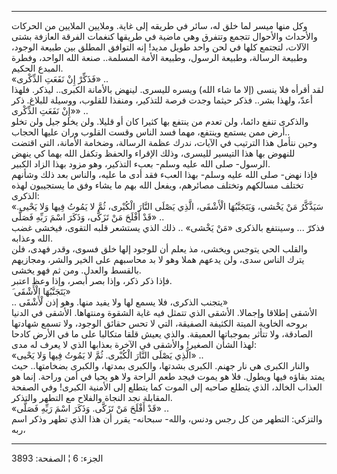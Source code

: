 ------------------------------------------------------------------------

وكل منها ميسر لما خلق له، سائر في طريقه إلى غاية. وملايين الملايين من
الحركات والأحداث والأحوال تتجمع وتتفرق وهي ماضية في طريقها كنغمات الفرقة
العازفة بشتى الآلات، لتجتمع كلها في لحن واحد طويل مديد! إنه التوافق
المطلق بين طبيعة الوجود، وطبيعة الرسالة، وطبيعة الرسول، وطبيعة الأمة
المسلمة.. صنعة الله الواحد، وفطرة المبدع الحكيم.  
«فَذَكِّرْ إِنْ نَفَعَتِ الذِّكْرى» ..  
لقد أقرأه فلا ينسى (إلا ما شاء الله) ويسره لليسرى. لينهض بالأمانة
الكبرى.. ليذكر. فلهذا أعدّ، ولهذا بشر.. فذكر حيثما وجدت فرصة للتذكير،
ومنفذا للقلوب، ووسيلة للبلاغ. ذكر «إِنْ نَفَعَتِ الذِّكْرى» ..  
والذكرى تنفع دائما، ولن تعدم من ينتفع بها كثيرا كان أو قليلا. ولن يخلو
جيل ولن تخلو أرض ممن يستمع وينتفع، مهما فسد الناس وقست القلوب وران عليها
الحجاب..  
وحين نتأمل هذا الترتيب في الآيات، ندرك عظمة الرسالة، وضخامة الأمانة،
التي اقتضت للنهوض بها هذا التيسير لليسرى، وذلك الإقراء والحفظ وتكفل الله
بهما كي ينهض الرسول- صلى الله عليه وسلم- بعبء التذكير، وهو مزود بهذا
الزاد الكبير.  
فإذا نهض- صلى الله عليه وسلم- بهذا العبء فقد أدى ما عليه، والناس بعد ذلك
وشأنهم تختلف مسالكهم وتختلف مصائرهم، ويفعل الله بهم ما يشاء وفق ما
يستجيبون لهذه الذكرى:  
«سَيَذَّكَّرُ مَنْ يَخْشى، وَيَتَجَنَّبُهَا الْأَشْقَى، الَّذِي يَصْلَى النَّارَ الْكُبْرى، ثُمَّ لا يَمُوتُ فِيها
وَلا يَحْيى. قَدْ أَفْلَحَ مَنْ تَزَكَّى، وَذَكَرَ اسْمَ رَبِّهِ فَصَلَّى» ..  
فذكرّ ... وسينتفع بالذكرى «مَنْ يَخْشى» .. ذلك الذي يستشعر قلبه التقوى، فيخشى
غضب الله وعذابه.  
والقلب الحي يتوجس ويخشى، مذ يعلم أن للوجود إلها خلق فسوى، وقدر فهدى، فلن
يترك الناس سدى، ولن يدعهم هملا وهو لا بد محاسبهم على الخير والشر،
ومجازيهم بالقسط والعدل. ومن ثم فهو يخشى.  
فإذا ذكر ذكر، وإذا بصر أبصر، وإذا وعظ اعتبر.  
َ يَتَجَنَّبُهَا الْأَشْقَى»  
.. يتجنب الذكرى، فلا يسمع لها ولا يفيد منها. وهو إذن لْأَشْقَى»  
الأشقى إطلاقا وإجمالا. الأشقى الذي تتمثل فيه غاية الشقوة ومنتهاها.
الأشقى في الدنيا بروحه الخاوية الميتة الكثيفة الصفيقة، التي لا تحس حقائق
الوجود، ولا تسمع شهادتها الصادقة، ولا تتأثر بموجباتها العميقة. والذي
يعيش قلقا متكالبا على ما في الأرض كادحا لهذا الشأن الصغير! والأشقى في
الآخرة بعذابها الذي لا يعرف له مدى:  
«الَّذِي يَصْلَى النَّارَ الْكُبْرى. ثُمَّ لا يَمُوتُ فِيها وَلا يَحْيى» ..  
والنار الكبرى هي نار جهنم. الكبرى بشدتها، والكبرى بمدتها، والكبرى
بضخامتها.. حيث يمتد بقاؤه فيها ويطول. فلا هو يموت فيجد طعم الراحة ولا هو
يحيا في أمن وراحة. إنما هو العذاب الخالد، الذي يتطلع صاحبه إلى الموت كما
يتطلع إلى الأمنية الكبرى! وفي الصفحة المقابلة نجد النجاة والفلاح مع
التطهر والتذكر.  
«قَدْ أَفْلَحَ مَنْ تَزَكَّى. وَذَكَرَ اسْمَ رَبِّهِ فَصَلَّى» ..  
والتزكي: التطهر من كل رجس ودنس، والله- سبحانه- يقرر أن هذا الذي تطهر
وذكر اسم ربه،

------------------------------------------------------------------------

الجزء: 6 ¦ الصفحة: 3893
